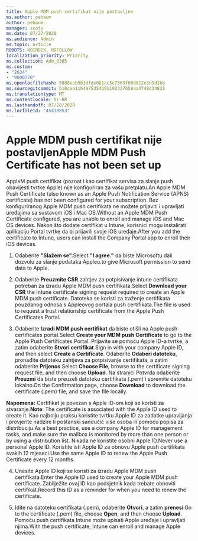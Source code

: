 ```yaml
---
title: Apple MDM push certifikat nije postavljen
ms.author: pebaum
author: pebaum
manager: scotv
ms.date: 07/27/2020
ms.audience: Admin
ms.topic: article
ROBOTS: NOINDEX, NOFOLLOW
localization_priority: Priority
ms.collection: Adm_O365
ms.custom:
- "2634"
- "9000770"
ms.openlocfilehash: 5888eeb9b1dfde0b1ac5e7569f00d812e3d9d1bb
ms.sourcegitcommit: b10cea11b4975354b91193327b58aa4740d34833
ms.translationtype: MT
ms.contentlocale: hr-HR
ms.lasthandoff: 07/28/2020
ms.locfileid: "45438853"
---
```

# <a name="apple-mdm-push-certificate-has-not-been-set-up"></a><span data-ttu-id="ed5bc-102">Apple MDM push certifikat nije postavljen</span><span class="sxs-lookup"><span data-stu-id="ed5bc-102">Apple MDM Push Certificate has not been set up</span></span>

<span data-ttu-id="ed5bc-103">AppleM push certifikat (poznat i kao certifikat servisa za slanje push obavijesti tvrtke Apple) nije konfiguriran za vašu pretplatu.</span><span class="sxs-lookup"><span data-stu-id="ed5bc-103">An Apple MDM Push Certificate (also known as an Apple Push Notification Service (APNS) certificate) has not been configured for your subscription.</span></span> <span data-ttu-id="ed5bc-104">Bez konfiguriranog Apple MDM push certifikata ne možete prijaviti i upravljati uređajima sa sustavom iOS i Mac OS.</span><span class="sxs-lookup"><span data-stu-id="ed5bc-104">Without an Apple MDM Push Certificate configured, you are unable to enroll and manage iOS and Mac OS devices.</span></span> <span data-ttu-id="ed5bc-105">Nakon što dodate certifikat u Intune, korisnici mogu instalirati aplikaciju Portal tvrtke da bi prijavili svoje iOS uređaje.</span><span class="sxs-lookup"><span data-stu-id="ed5bc-105">After you add the certificate to Intune, users can install the Company Portal app to enroll their iOS devices.</span></span>

1. <span data-ttu-id="ed5bc-106">Odaberite **"Slažem se".**</span><span class="sxs-lookup"><span data-stu-id="ed5bc-106">Select **"I agree."**</span></span> <span data-ttu-id="ed5bc-107">da biste Microsoftu dali dozvolu za slanje podataka Appleu.</span><span class="sxs-lookup"><span data-stu-id="ed5bc-107">to give Microsoft permission to send data to Apple.</span></span>

2. <span data-ttu-id="ed5bc-108">Odaberite **Preuzmite CSR** zahtjev za potpisivanje intune certifikata potreban za izradu Apple MDM push certifikata.</span><span class="sxs-lookup"><span data-stu-id="ed5bc-108">Select **Download your CSR** the Intune certificate signing request required to create an Apple MDM push certificate.</span></span> <span data-ttu-id="ed5bc-109">Datoteka se koristi za traženje certifikata pouzdanog odnosa s Appleovog portala push certifikata.</span><span class="sxs-lookup"><span data-stu-id="ed5bc-109">The file is used to request a trust relationship certificate from the Apple Push Certificates Portal.</span></span>

3. <span data-ttu-id="ed5bc-110">Odaberite **Izradi MDM push certifikat** da biste otišli na Apple push certificates portal.</span><span class="sxs-lookup"><span data-stu-id="ed5bc-110">Select **Create your MDM push Certificate** to go to the Apple Push Certificates Portal.</span></span> <span data-ttu-id="ed5bc-111">Prijavite se pomoću Apple ID-a tvrtke, a zatim odaberite **Stvori certifikat**.</span><span class="sxs-lookup"><span data-stu-id="ed5bc-111">Sign in with your company Apple ID, and then select **Create a Certificate**.</span></span> <span data-ttu-id="ed5bc-112">Odaberite **Odaberi datoteku**, pronađite datoteku zahtjeva za potpisivanje certifikata, a zatim odaberite **Prijenos**.</span><span class="sxs-lookup"><span data-stu-id="ed5bc-112">Select **Choose File**, browse to the certificate signing request file, and then choose **Upload**.</span></span> <span data-ttu-id="ed5bc-113">Na stranici Potvrda odaberite **Preuzmi** da biste preuzeli datoteku certifikata (.pem) i spremite datoteku lokalno.</span><span class="sxs-lookup"><span data-stu-id="ed5bc-113">On the Confirmation page, choose **Download** to download the certificate (.pem) file, and save the file locally.</span></span>
 
<span data-ttu-id="ed5bc-114">**Napomena:** Certifikat je povezan s Apple ID-om koji se koristi za stvaranje.</span><span class="sxs-lookup"><span data-stu-id="ed5bc-114">**Note**: The certificate is associated with the Apple ID used to create it.</span></span> <span data-ttu-id="ed5bc-115">Kao najbolju praksu koristite tvrtku Apple ID za zadatke upravljanja i provjerite nadzire li poštanski sandučić više osoba ili pomoću popisa za distribuciju.</span><span class="sxs-lookup"><span data-stu-id="ed5bc-115">As a best practice, use a company Apple ID for management tasks, and make sure the mailbox is monitored by more than one person or by using a distribution list.</span></span> <span data-ttu-id="ed5bc-116">Nikada ne koristite osobni Apple ID.</span><span class="sxs-lookup"><span data-stu-id="ed5bc-116">Never use a personal Apple ID.</span></span> <span data-ttu-id="ed5bc-117">Koristite isti Apple ID za obnovu Apple push certifikata svakih 12 mjeseci.</span><span class="sxs-lookup"><span data-stu-id="ed5bc-117">Use the same Apple ID to renew the Apple Push Certificate every 12 months.</span></span>
 
4. <span data-ttu-id="ed5bc-118">Unesite Apple ID koji se koristi za izradu Apple MDM push certifikata.</span><span class="sxs-lookup"><span data-stu-id="ed5bc-118">Enter the Apple ID used to create your Apple MDM push certificate.</span></span> <span data-ttu-id="ed5bc-119">Zabilježite ovaj ID kao podsjetnik kada trebate obnoviti certifikat.</span><span class="sxs-lookup"><span data-stu-id="ed5bc-119">Record this ID as a reminder for when you need to renew the certificate.</span></span>

5. <span data-ttu-id="ed5bc-120">Idite na datoteku certifikata (.pem), odaberite **Otvori**, a zatim **prenesi**.</span><span class="sxs-lookup"><span data-stu-id="ed5bc-120">Go to the certificate (.pem) file, choose **Open**, and then choose **Upload**.</span></span> <span data-ttu-id="ed5bc-121">Pomoću push certifikata Intune može upisati Apple uređaje i upravljati njima.</span><span class="sxs-lookup"><span data-stu-id="ed5bc-121">With the push certificate, Intune can enroll and manage Apple devices.</span></span>